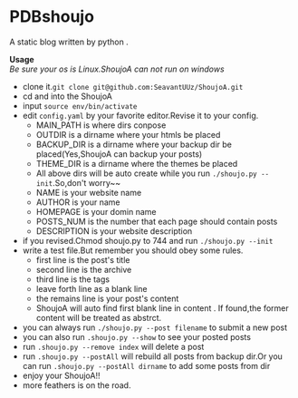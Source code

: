 PDBshoujo
=========
A static blog written by python . 

**Usage**  
*Be sure your os is Linux.ShoujoA can not run on windows*

* clone it.`git clone git@github.com:SeavantUUz/ShoujoA.git`
* cd and into the ShoujoA
* input `source env/bin/activate`
* edit `config.yaml` by your favorite editor.Revise it to your config.
    * MAIN_PATH is where dirs conpose
    * OUTDIR is a dirname where your htmls be placed
    * BACKUP_DIR is a dirname where your backup dir be placed(Yes,ShoujoA can backup your posts)
    * THEME_DIR is a dirname where the themes be placed
    * All above dirs will be auto create while you run `./shoujo.py --init`.So,don't worry~~
    * NAME is your website name
    * AUTHOR is your name
    * HOMEPAGE is your domin name
    * POSTS_NUM is the number that each page should contain posts
    * DESCRIPTION is your website description
* if you revised.Chmod shoujo.py to 744 and run `./shoujo.py --init`
* write a test file.But remember you should obey some rules.
    * first line is the post's title
    * second line is the archive
    * third line is the tags
    * leave forth line as a blank line
    * the remains line is your post's content
    * ShoujoA will auto find first blank line in content . If found,the former content will be treated as abstrct.
* you can always run `./shoujo.py --post filename` to submit a new post
* you can also run `.shoujo.py --show` to see your posted posts
* run `.shoujo.py --remove index` will delete a post
* run `.shoujo.py --postAll` will rebuild all posts from backup dir.Or you can run `.shoujo.py --postAll dirname` to add some posts from dir
* enjoy your ShoujoA!!
* more feathers is on the road.



